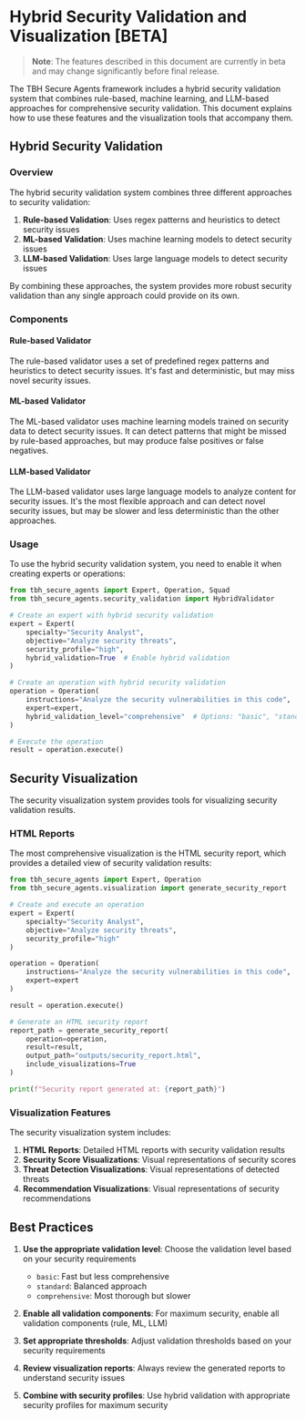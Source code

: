 # Hybrid Security Validation and Visualization [BETA]

> **Note**: The features described in this document are currently in beta and may change significantly before final release.

The TBH Secure Agents framework includes a hybrid security validation system that combines rule-based, machine learning, and LLM-based approaches for comprehensive security validation. This document explains how to use these features and the visualization tools that accompany them.

## Hybrid Security Validation

### Overview

The hybrid security validation system combines three different approaches to security validation:

1. **Rule-based Validation**: Uses regex patterns and heuristics to detect security issues
2. **ML-based Validation**: Uses machine learning models to detect security issues
3. **LLM-based Validation**: Uses large language models to detect security issues

By combining these approaches, the system provides more robust security validation than any single approach could provide on its own.

### Components

#### Rule-based Validator

The rule-based validator uses a set of predefined regex patterns and heuristics to detect security issues. It's fast and deterministic, but may miss novel security issues.

#### ML-based Validator

The ML-based validator uses machine learning models trained on security data to detect security issues. It can detect patterns that might be missed by rule-based approaches, but may produce false positives or false negatives.

#### LLM-based Validator

The LLM-based validator uses large language models to analyze content for security issues. It's the most flexible approach and can detect novel security issues, but may be slower and less deterministic than the other approaches.

### Usage

To use the hybrid security validation system, you need to enable it when creating experts or operations:

```python
from tbh_secure_agents import Expert, Operation, Squad
from tbh_secure_agents.security_validation import HybridValidator

# Create an expert with hybrid security validation
expert = Expert(
    specialty="Security Analyst",
    objective="Analyze security threats",
    security_profile="high",
    hybrid_validation=True  # Enable hybrid validation
)

# Create an operation with hybrid security validation
operation = Operation(
    instructions="Analyze the security vulnerabilities in this code",
    expert=expert,
    hybrid_validation_level="comprehensive"  # Options: "basic", "standard", "comprehensive"
)

# Execute the operation
result = operation.execute()
```

## Security Visualization

The security visualization system provides tools for visualizing security validation results.

### HTML Reports

The most comprehensive visualization is the HTML security report, which provides a detailed view of security validation results:

```python
from tbh_secure_agents import Expert, Operation
from tbh_secure_agents.visualization import generate_security_report

# Create and execute an operation
expert = Expert(
    specialty="Security Analyst",
    objective="Analyze security threats",
    security_profile="high"
)

operation = Operation(
    instructions="Analyze the security vulnerabilities in this code",
    expert=expert
)

result = operation.execute()

# Generate an HTML security report
report_path = generate_security_report(
    operation=operation,
    result=result,
    output_path="outputs/security_report.html",
    include_visualizations=True
)

print(f"Security report generated at: {report_path}")
```

### Visualization Features

The security visualization system includes:

1. **HTML Reports**: Detailed HTML reports with security validation results
2. **Security Score Visualizations**: Visual representations of security scores
3. **Threat Detection Visualizations**: Visual representations of detected threats
4. **Recommendation Visualizations**: Visual representations of security recommendations

## Best Practices

1. **Use the appropriate validation level**: Choose the validation level based on your security requirements
   - `basic`: Fast but less comprehensive
   - `standard`: Balanced approach
   - `comprehensive`: Most thorough but slower

2. **Enable all validation components**: For maximum security, enable all validation components (rule, ML, LLM)

3. **Set appropriate thresholds**: Adjust validation thresholds based on your security requirements

4. **Review visualization reports**: Always review the generated reports to understand security issues

5. **Combine with security profiles**: Use hybrid validation with appropriate security profiles for maximum security
